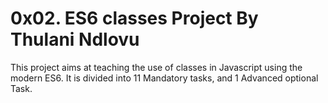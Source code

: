 0x02. ES6 classes Project By Thulani Ndlovu
===========================================
This project aims at teaching the use of classes in Javascript using the modern ES6. It is divided into 11 Mandatory tasks, and 1 Advanced optional Task.